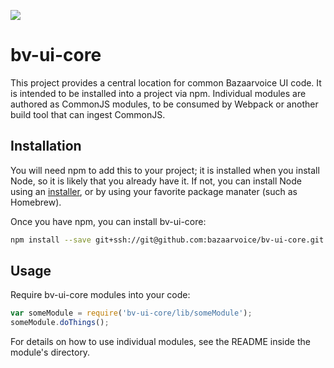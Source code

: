 ![](https://magnum.travis-ci.com/bazaarvoice/bv-ui-core.svg?token=hwKyg8j4RFg7BgmSksac&branch=master)

# bv-ui-core

This project provides a central location for common Bazaarvoice UI code. It is intended to be installed into a project via npm. Individual modules are authored as CommonJS modules, to be consumed by Webpack or another build tool that can ingest CommonJS.

## Installation

You will need npm to add this to your project; it is installed when you install Node, so it is likely that you already have it. If not, you can install Node using an [installer](https://nodejs.org/download/), or by using your favorite package manater (such as Homebrew).

Once you have npm, you can install bv-ui-core:

```bash
npm install --save git+ssh://git@github.com:bazaarvoice/bv-ui-core.git
```

## Usage

Require bv-ui-core modules into your code:

```javascript
var someModule = require('bv-ui-core/lib/someModule');
someModule.doThings();
```

For details on how to use individual modules, see the README inside the module's  directory.

